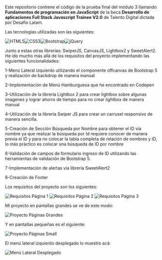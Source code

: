 Este repositorio contiene el código de la prueba final del módulo 3 llamando **Fundamentos de programación en JavaScript** de la beca **Desarrollo de aplicaciones Full Stack Javascript Trainee V2.0** de Talento Digital dictada por Desafío Latam.

Las tecnologías utilizadas son las siguientes:

![HTML5](https://img.shields.io/badge/html5-%23E34F26.svg?style=for-the-badge&logo=html5&logoColor=white)![CSS3](https://img.shields.io/badge/css3-%231572B6.svg?style=for-the-badge&logo=css3&logoColor=white)![Bootstrap](https://img.shields.io/badge/bootstrap-%238511FA.svg?style=for-the-badge&logo=bootstrap&logoColor=white)![jQuery](https://img.shields.io/badge/jquery-%230769AD.svg?style=for-the-badge&logo=jquery&logoColor=white)

Junto a estas otras librerías: SwiperJS, CanvasJS, Lightbox2 y SweetAlert2. He ido mucho más allá de los requisitos del proyecto implementando las siguientes funcionalidades:

1-Menú Lateral izquierdo utilizando el componente offcanvas de Bootstrap 5 y realización de backdrop de manera manual

2-Implementación de Menú Hamburguesa que he encontrado en Codepen

3-Utilización de la librería Lightbox 2 para crear lightbox sobre algunas imagenes y lograr ahorro de tiempo para no crear lightbox de manera manual

4-Utilización de la librería Swiper JS para crear un carrusel responsivo de manera sencilla.

5-Creación de Sección Búsqueda por Nombre para obtener el ID vía nombre ya que realizar la búsqueda por Id requiere conocer de manera previa el ID y para no colocar la tabla completa de relación de nombres y ID, lo más práctico es colocar una búsqueda de ID por nombre

6-Validación de campos de formulario ingreso de ID utilizando las herramientas de validación de Bootstrap 5.

7-Implementación de alertas vía librería SweetAlert2

8-Creación de Footer

Los requisitos del proyecto son los siguientes:

![Requisitos Página 1](./assets/img/requisitos_uno.webp)
![Requisitos Página 2](./assets/img/requisitos_dos.webp)
![Requisitos Página 3](./assets/img/requisitos_tres.webp)

Mi proyecto en pantallas grandes se ve de este modo:

![Proyecto Páginas Grandes](./assets/img/screenshots/large_screen-min.png)

Y en pantallas pequeñas es el siguiente:

![Proyecto Páginas Small](./assets/img/screenshots/small_screen-min.png)

El menú lateral izquierdo desplegado lo muestro acá:

![Menú Lateral Desplegado](./assets/img/screenshots/menu_lateral-min.png)
